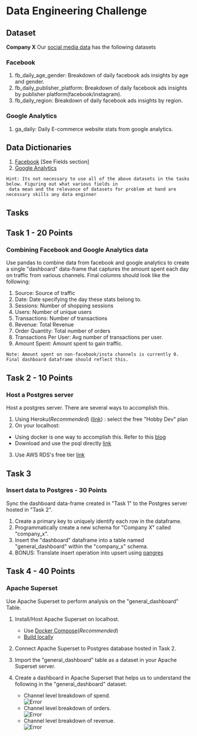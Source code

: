 # Data Engineering Challenge

## Dataset
**Company X** Our [social media data](https://drive.google.com/drive/folders/1P8GOk0DGW_JTjCPeM9P8LOnCLIXh7oGl?usp=sharing) has the following datasets

### Facebook
1. fb_daily_age_gender: Breakdown of daily facebook ads insights by age and gender.
2. fb_daily_publisher_platform: Breakdown of daily facebook ads insights by publisher platform(facebook/instagram).
3. fb_daily_region: Breakdown of daily facebook ads insights by region.

### Google Analytics
1. ga_daily: Daily E-commerce website stats from google analytics.

## Data Dictionaries
1. [Facebook](https://developers.facebook.com/docs/marketing-api/insights/parameters/v13.0) [See Fields section]
2. [Google Analytics](https://ga-dev-tools.web.app/dimensions-metrics-explorer/)

```
Hint: Its not necessary to use all of the above datasets in the tasks below. Figuring out what various fields in
 data mean and the relevance of datasets for problem at hand are necessary skills any data enginner
  ```

## Tasks

## Task 1 - 20 Points
### Combining Facebook and Google Analytics data
Use pandas to combine data from facebook and google analytics to create a single "dashboard" data-frame that captures the
 amount spent each day on traffic from various channels. Final columns should look like the following:

1. Source: Source of traffic
2. Date: Date specifying the day these stats belong to. 
3. Sessions: Number of shopping sessions
4. Users: Number of unique users
5. Transactions: Number of transactions
6. Revenue: Total Revenue 
7. Order Quantity: Total number of orders
8. Transactions Per User: Avg number of transactions per user.
9. Amount Spent: Amount spent to gain traffic.
  
```Note: Amount spent on non-facebook/insta channels is currently 0. Final dashboard dataframe should reflect this.```

## Task 2 - 10 Points
### Host a Postgres server
Host a postgres server. There are several ways to accomplish this.
1. Using Heroku(*Recommended*) ([link](https://www.heroku.com/postgres)) : select the free "Hobby Dev" plan
2. On your localhost:
  - Using docker is one way to accomplish this. Refer to this [blog](https://towardsdatascience.com/how-to-run-postgresql-using-docker-15bf87b452d4)
  - Download and use the psql directly [link](https://www.postgresqltutorial.com/postgresql-getting-started/)
3. Use AWS RDS's free tier [link](https://aws.amazon.com/rds/free/)

## Task 3
### Insert data to Postgres - 30 Points
Sync the dashboard data-frame created in "Task 1" to the Postgres server hosted in "Task 2".
1. Create a primary key to uniquely identify each row in the dataframe.
2. Programmatically create a new schema for "Company X" called "company_x".
3. Insert the "dashboard" dataframe into a table named "general_dashboard" within the "company_x" schema.
4. BONUS: Translate insert operation into upsert using [pangres](https://github.com/ThibTrip/pangres)

## Task 4 - 40 Points
### Apache Superset
Use Apache Superset to perform analysis on the "general_dashboard" Table.
1. Install/Host Apache Superset on localhost.
    - Use [Docker Compose](https://superset.apache.org/docs/installation/installing-superset-using-docker-compose/)(*Recommended*)
    - [Build locally](https://superset.apache.org/docs/installation/installing-superset-from-scratch)
    
2. Connect Apache Superset to Postgres database hosted in Task 2.
3. Import the "general_dashboard" table as a dataset in your Apache Superset server.
4. Create a dashboard in Apache Superset that helps us to understand the following in the "general_dashboard" dataset:
    - Channel level breakdown of spend.<br>
    ![Error](res/channel_spend.jpg)<br>
    - Channel level breakdown of orders.<br>
    ![Error](res/channel_orders.jpg)<br>
    - Channel level breakdown of revenue.<br>
    ![Error](res/channel_revenue.jpg)
 



 